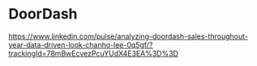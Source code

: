 # DoorDash
https://www.linkedin.com/pulse/analyzing-doordash-sales-throughout-year-data-driven-look-chanho-lee-0q5gf/?trackingId=78mBwEcvezPcuYUdX4E3EA%3D%3D
